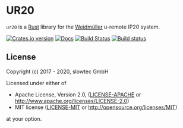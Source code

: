 # UR20

`ur20` is a [Rust](https://rust-lang.org) library for the
[Weidmüller](http://www.weidmueller.de) u-remote IP20 system.

[![Crates.io version](https://img.shields.io/crates/v/ur20.svg)](https://crates.io/crates/ur20)
[![Docs](https://docs.rs/ur20/badge.svg)](https://docs.rs/ur20/)
[![Build Status](https://travis-ci.org/slowtec/ur20.svg?branch=master)](https://travis-ci.org/slowtec/ur20)
[![Build status](https://ci.appveyor.com/api/projects/status/4nfx0u3imxub950b/branch/master?svg=true)](https://ci.appveyor.com/project/flosse/ur20/branch/master)

## License

Copyright (c) 2017 - 2020, slowtec GmbH

Licensed under either of

 * Apache License, Version 2.0, ([LICENSE-APACHE](LICENSE-APACHE) or
   http://www.apache.org/licenses/LICENSE-2.0)
 * MIT license ([LICENSE-MIT](LICENSE-MIT) or
   http://opensource.org/licenses/MIT)

at your option.
